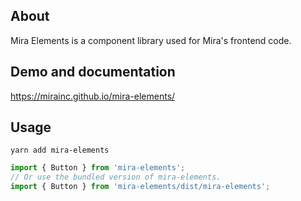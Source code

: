 ## About

Mira Elements is a component library used for Mira's frontend code.

## Demo and documentation

https://mirainc.github.io/mira-elements/

## Usage

```
yarn add mira-elements
```

```js
import { Button } from 'mira-elements';
// Or use the bundled version of mira-elements.
import { Button } from 'mira-elements/dist/mira-elements';
```
